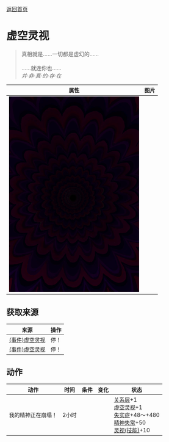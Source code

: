 [返回首页](index.md)  
# 虚空灵视  
> 真相就是……一切都是虚幻的……<br><br>……就连你也……<br><i>并·非·真·的·存·在</i>  
  
  属性  |   图片   
 ----  |  ----:   
   |  ![](Sprite/Void.png)   
  
## 获取来源  
来源  |  操作  
----  |  ----  
[(事件)虚空灵视](Event_SpiritsEverywhere1f.md)  |  停！  
[(事件)虚空灵视](Event_VoidExperience1f.md)  |  停！  
## 动作  
动作  |  时间  |  条件  |  变化  |  状态  
----  |  ----  |  ----  |  ----  |  ----  
我的精神正在崩塌！  |  2小时  |    |    |  [关系层](RelationalLayer.md)+1<br>[虚空灵视](VoidInsight.md)+1<br>[失实症](Derealization.md)+48～+480<br>[精神失常](MindState.md)+50<br>[灵视(技能)](Skill_Insight.md)+10  
